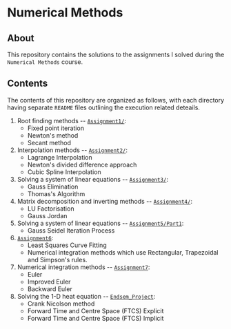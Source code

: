 # Numerical Methods
## About
This repository contains the solutions to the assignments I solved during the `Numerical Methods` course.

## Contents
The contents of this repository are organized as follows, with each directory having separate `README` files outlining the execution related deteails.
1. Root finding methods -- [`Assignment1/`](https://github.com/divyanshu-talwar/Numerical-Methods/tree/master/Assignment1):
	* Fixed point iteration
	* Newton's method
	* Secant method
2. Interpolation methods -- [`Assignment2/`](https://github.com/divyanshu-talwar/Numerical-Methods/tree/master/Assignment2):
	* Lagrange Interpolation
	* Newton's divided difference approach
	* Cubic Spline Interpolation
3. Solving a system of linear equations -- [`Assignment3/`](https://github.com/divyanshu-talwar/Numerical-Methods/tree/master/Assignment3):
	* Gauss Elimination
	* Thomas's Algorithm
4. Matrix decomposition and inverting methods -- [`Assignment4/`](https://github.com/divyanshu-talwar/Numerical-Methods/tree/master/Assignment4):
	* LU Factorisation
	* Gauss Jordan
5. Solving a system of linear equations -- [`Assignment5/Part1`](https://github.com/divyanshu-talwar/Numerical-Methods/tree/master/Assignment5/Part1):
	* Gauss Seidel Iteration Process
6. [`Assignment6`](https://github.com/divyanshu-talwar/Numerical-Methods/tree/master/Assignment6):
	* Least Squares Curve Fitting
	* Numerical integration methods which use Rectangular, Trapezoidal and Simpson's rules.
7. Numerical integration methods -- [`Assignment7`](https://github.com/divyanshu-talwar/Numerical-Methods/tree/master/Assignment7):
	* Euler
	* Improved Euler 
	* Backward Euler
8. Solving the 1-D heat equation -- [`Endsem_Project`](https://github.com/divyanshu-talwar/Numerical-Methods/tree/master/Endsem_Project):
	* Crank Nicolson method
	* Forward Time and Centre Space (FTCS) Explicit
	* Forward Time and Centre Space (FTCS) Implicit
